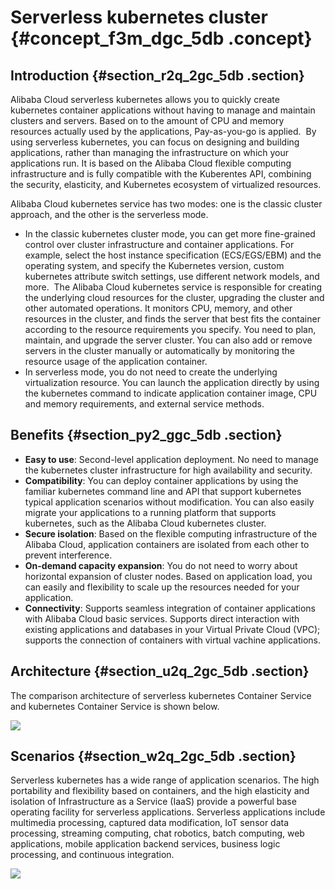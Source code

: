 # Serverless kubernetes cluster {#concept_f3m_dgc_5db .concept}

## Introduction {#section_r2q_2gc_5db .section}

Alibaba Cloud serverless kubernetes allows you to quickly create kubernetes container applications without having to manage and maintain clusters and servers. Based on to the amount of CPU and memory resources actually used by the applications, Pay-as-you-go is applied.  By using serverless kubernetes, you can focus on designing and building applications, rather than managing the infrastructure on which your applications run. It is based on the Alibaba Cloud flexible computing infrastructure and is fully compatible with the Kuberentes API, combining the security, elasticity, and Kubernetes ecosystem of virtualized resources.

Alibaba Cloud kubernetes service has two modes: one is the classic cluster approach, and the other is the serverless mode.

-   In the classic kubernetes cluster mode, you can get more fine-grained control over cluster infrastructure and container applications. For example, select the host instance specification \(ECS/EGS/EBM\) and the operating system, and specify the Kubernetes version, custom kubernetes attribute switch settings, use different network models, and more.  The Alibaba Cloud kubernetes service is responsible for creating the underlying cloud resources for the cluster, upgrading the cluster and other automated operations. It monitors CPU, memory, and other resources in the cluster, and finds the server that best fits the container according to the resource requirements you specify. You need to plan, maintain, and upgrade the server cluster. You can also add or remove servers in the cluster manually or automatically by monitoring the resource usage of the application container.
-   In serverless mode, you do not need to create the underlying virtualization resource. You can launch the application directly by using the kubernetes command to indicate application container image, CPU and memory requirements, and external service methods.

## Benefits {#section_py2_ggc_5db .section}

-   **Easy to use**: Second-level application deployment. No need to manage the kubernetes cluster infrastructure for high availability and security.
-   **Compatibility**: You can deploy container applications by using the familiar kubernetes command line and API that support kubernetes typical application scenarios without modification. You can also easily migrate your applications to a running platform that supports kubernetes, such as the Alibaba Cloud kubernetes cluster.
-   **Secure isolation**: Based on the flexible computing infrastructure of the Alibaba Cloud, application containers are isolated from each other to prevent interference.
-   **On-demand capacity expansion**: You do not need to worry about horizontal expansion of cluster nodes. Based on application load, you can easily and flexibility to scale up the resources needed for your application.
-   **Connectivity**: Supports seamless integration of container applications with Alibaba Cloud basic services. Supports direct interaction with existing applications and databases in your Virtual Private Cloud \(VPC\); supports the connection of containers with virtual vachine applications.

## Architecture {#section_u2q_2gc_5db .section}

The comparison architecture of serverless kubernetes Container Service and kubernetes Container Service is shown below.

![](http://static-aliyun-doc.oss-cn-hangzhou.aliyuncs.com/assets/img/6864/15343911441393_en-US.png)

## Scenarios {#section_w2q_2gc_5db .section}

Serverless kubernetes has a wide range of application scenarios. The high portability and flexibility based on containers, and the high elasticity and isolation of Infrastructure as a Service \(IaaS\) provide a powerful base operating facility for serverless applications. Serverless applications include multimedia processing, captured data modification, IoT sensor data processing, streaming computing, chat robotics, batch computing, web applications, mobile application backend services, business logic processing, and continuous integration.

![](http://static-aliyun-doc.oss-cn-hangzhou.aliyuncs.com/assets/img/6864/15343911441394_en-US.png)

